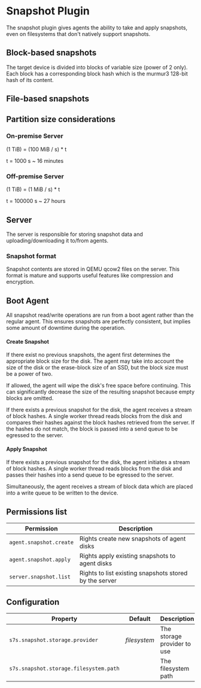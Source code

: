 # Snapshot Plugin

The snapshot plugin gives agents the ability to take and apply snapshots, even
on filesystems that don't natively support snapshots.

## Block-based snapshots

The target device is divided into blocks of variable size (power of 2 only).
Each block has a corresponding block hash which is the murmur3 128-bit hash of
its content.

## File-based snapshots

## Partition size considerations

### On-premise Server

(1 TiB) = (100 MiB / s) \* t

t = 1000 s ~ 16 minutes

### Off-premise Server

(1 TiB) = (1 MiB / s) \* t

t = 100000 s ~ 27 hours

## Server

The server is responsible for storing snapshot data and uploading/downloading it
to/from agents.

### Snapshot format

Snapshot contents are stored in QEMU qcow2 files on the server. This format is
mature and supports useful features like compression and encryption.

## Boot Agent

All snapshot read/write operations are run from a boot agent rather than the
regular agent. This ensures snapshots are perfectly consistent, but implies some
amount of downtime during the operation.

#### Create Snapshot

If there exist no previous snapshots, the agent first determines the
appropriate block size for the disk. The agent may take into account the size of
the disk or the erase-block size of an SSD, but the block size must be a power
of two.

If allowed, the agent will wipe the disk's free space before continuing.
This can significantly decrease the size of the resulting snapshot because empty
blocks are omitted.

If there exists a previous snapshot for the disk, the agent receives a
stream of block hashes. A single worker thread reads blocks from the disk and
compares their hashes against the block hashes retrieved from the server. If the
hashes do not match, the block is passed into a send queue to be egressed to the
server.

#### Apply Snapshot

If there exists a previous snapshot for the disk, the agent initiates a
stream of block hashes. A single worker thread reads blocks from the disk and
passes their hashes into a send queue to be egressed to the server.

Simultaneously, the agent receives a stream of block data which are placed
into a write queue to be written to the device.

## Permissions list

| Permission              | Description                                            |
| ----------------------- | ------------------------------------------------------ |
| `agent.snapshot.create` | Rights create new snapshots of agent disks             |
| `agent.snapshot.apply`  | Rights apply existing snapshots to agent disks         |
| `server.snapshot.list`  | Rights to list existing snapshots stored by the server |

## Configuration

| Property                               | Default      | Description                 |
| -------------------------------------- | ------------ | --------------------------- |
| `s7s.snapshot.storage.provider`        | _filesystem_ | The storage provider to use |
| `s7s.snapshot.storage.filesystem.path` |              | The filesystem path         |
